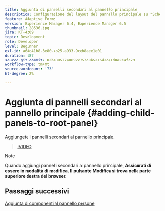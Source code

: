 ```yaml
---
title: Aggiunta di pannelli secondari al pannello principale
description: Configurazione del layout del pannello principale su "Schede a sinistra" e aggiunta di pannelli secondari al pannello principale.
feature: Adaptive Forms
version: Experience Manager 6.4, Experience Manager 6.5
thumbnail: 28536.jpg
jira: KT-4209
topic: Development
role: Developer
level: Beginner
exl-id: a68c41b8-3e80-4b25-a933-9ceb8aee1e01
duration: 187
source-git-commit: 03b68057748892c757e0b5315d3a41d0a2e4fc79
workflow-type: tm+mt
source-wordcount: '73'
ht-degree: 2%

---
```


# Aggiunta di pannelli secondari al pannello principale {#adding-child-panels-to-root-panel}

Aggiungete i pannelli secondari al pannello principale.


>[!VIDEO](https://video.tv.adobe.com/v/28536?quality=12&learn=on)

>[!NOTE]
>Quando aggiungi pannelli secondari al pannello principale, **Assicurati di essere in modalità di modifica. Il pulsante Modifica si trova nella parte superiore destra del browser.**

## Passaggi successivi

[Aggiunta di componenti al pannello persone](./adding-components-to-people-panel.md)
